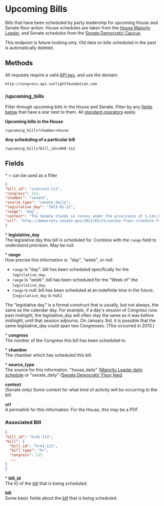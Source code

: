 # Upcoming Bills

Bills that have been scheduled by party leadership for upcoming House and Senate floor action. House schedules are taken from the [House Majority Leader](http://majorityleader.gov/), and Senate schedules from the [Senate Democratic Caucus](http://democrats.senate.gov/).

This endpoint is future-looking only. Old data on bills scheduled in the past is automatically deleted.

## Methods

All requests require a valid [API key](index.html#parameters/api-key), and use the domain:

```text
http://congress.api.sunlightfoundation.com
```

### /upcoming_bills

Filter through upcoming bills in the House and Senate. Filter by any [fields below](#fields) that have a star next to them. All [standard operators](index.html#parameters/operators) apply.

**Upcoming bills in the House**

```text
/upcoming_bills?chamber=house
```

**Any scheduling of a particular bill**

```text
/upcoming_bills?bill_id=s968-112
```

## Fields

\* = can be used as a filter

```json
{
"bill_id": "sconres3-113",
"congress": 113,
"chamber": "senate",
"source_type": "senate_daily",
"legislative_day": "2013-01-21",
"range": "day",
"context": "The Senate stands in recess under the provisions of S.Con.Res.3.  The Senate will meet at 11:30am on Monday, January 21, 2013 for the Joint Session for the Inaugural Ceremonies.",
"url": "http://democrats.senate.gov/2013/01/21/senate-floor-schedule-for-monday-january-21-2013/"
}
```

\* **legislative_day**<br/>
The legislative day this bill is scheduled for. Combine with the `range` field to understand precision. May be null.

\* **range**<br/>
How precise this information is. "day", "week", or null. 

* `range` is "day": bill has been scheduled specifically for the `legislative_day`.
* `range` is "week": bill has been scheduled for the "Week of" the `legislative_day`. 
* `range` is null: bill has been scheduled at an indefinite time in the future. (`legislative_day` is null.)

The "legislative day" is a formal construct that is usually, but not always, the same as the calendar day. For example, if a day's session of Congress runs past midnight, the legislative_day will often stay the same as it was before midnight, until that session adjourns. On January 3rd, it is possible that the same legislative_day could span two Congresses. (This occurred in 2013.)

\* **congress**<br/>
The number of the Congress this bill has been scheduled in.

\* **chamber**<br/>
The chamber which has scheduled this bill.

\* **source_type**<br/>
The source for this information. "house_daily" ([Majority Leader daily schedule](http://majorityleader.gov/floor/daily.html) or "senate_daily" ([Senate Democrats' Floor feed](http://democrats.senate.gov/floor/).

**context**<br/>
(Senate only) Some context for what kind of activity will be occurring to the bill.

**url**<br/>
A permalink for this information. For the House, this may be a PDF.

### Associated Bill

```json
{
"bill_id": "hr41-113",
"bill": {
  "bill_id": "hr41-113",
  "bill_type": "hr",
  "congress": 113
  ...
}
}
```

\* **bill_id**<br/>
The ID of the [bill](bills.html) that is being scheduled.

**bill**<br/>
Some basic fields about the [bill](bills.html) that is being scheduled.